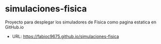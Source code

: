# simulaciones-fisica

Proyecto para desplegar los simuladores de Física como pagina estatica en GitHub.io

- URL: https://fabioc9675.github.io/simulaciones-fisica
